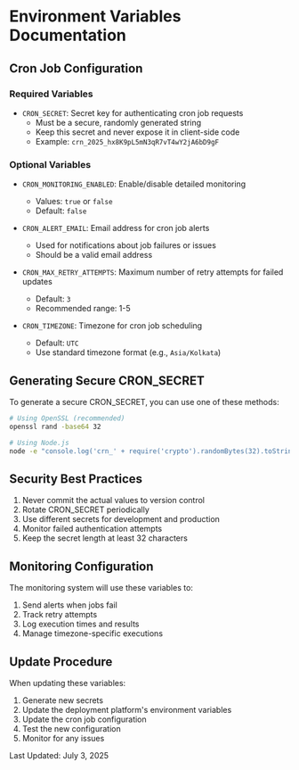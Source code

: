 # Environment Variables Documentation

## Cron Job Configuration

### Required Variables
- `CRON_SECRET`: Secret key for authenticating cron job requests
  - Must be a secure, randomly generated string
  - Keep this secret and never expose it in client-side code
  - Example: `crn_2025_hx8K9pL5mN3qR7vT4wY2jA6bD9gF`

### Optional Variables
- `CRON_MONITORING_ENABLED`: Enable/disable detailed monitoring
  - Values: `true` or `false`
  - Default: `false`

- `CRON_ALERT_EMAIL`: Email address for cron job alerts
  - Used for notifications about job failures or issues
  - Should be a valid email address

- `CRON_MAX_RETRY_ATTEMPTS`: Maximum number of retry attempts for failed updates
  - Default: `3`
  - Recommended range: 1-5

- `CRON_TIMEZONE`: Timezone for cron job scheduling
  - Default: `UTC`
  - Use standard timezone format (e.g., `Asia/Kolkata`)

## Generating Secure CRON_SECRET

To generate a secure CRON_SECRET, you can use one of these methods:

```bash
# Using OpenSSL (recommended)
openssl rand -base64 32

# Using Node.js
node -e "console.log('crn_' + require('crypto').randomBytes(32).toString('hex'))"
```

## Security Best Practices

1. Never commit the actual values to version control
2. Rotate CRON_SECRET periodically
3. Use different secrets for development and production
4. Monitor failed authentication attempts
5. Keep the secret length at least 32 characters

## Monitoring Configuration

The monitoring system will use these variables to:
1. Send alerts when jobs fail
2. Track retry attempts
3. Log execution times and results
4. Manage timezone-specific executions

## Update Procedure

When updating these variables:
1. Generate new secrets
2. Update the deployment platform's environment variables
3. Update the cron job configuration
4. Test the new configuration
5. Monitor for any issues

Last Updated: July 3, 2025
